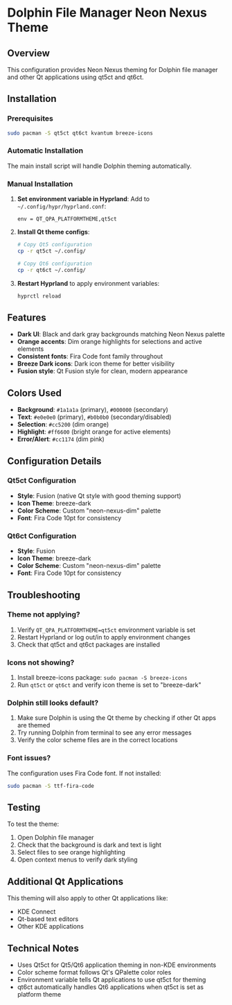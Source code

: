 # Dolphin File Manager Neon Nexus Theme

## Overview

This configuration provides Neon Nexus theming for Dolphin file manager and other Qt applications using qt5ct and qt6ct.

## Installation

### Prerequisites
```bash
sudo pacman -S qt5ct qt6ct kvantum breeze-icons
```

### Automatic Installation
The main install script will handle Dolphin theming automatically.

### Manual Installation

1. **Set environment variable in Hyprland**:
   Add to `~/.config/hypr/hyprland.conf`:
   ```
   env = QT_QPA_PLATFORMTHEME,qt5ct
   ```

2. **Install Qt theme configs**:
   ```bash
   # Copy Qt5 configuration
   cp -r qt5ct ~/.config/
   
   # Copy Qt6 configuration  
   cp -r qt6ct ~/.config/
   ```

3. **Restart Hyprland** to apply environment variables:
   ```bash
   hyprctl reload
   ```

## Features

- **Dark UI**: Black and dark gray backgrounds matching Neon Nexus palette
- **Orange accents**: Dim orange highlights for selections and active elements
- **Consistent fonts**: Fira Code font family throughout
- **Breeze Dark icons**: Dark icon theme for better visibility
- **Fusion style**: Qt Fusion style for clean, modern appearance

## Colors Used

- **Background**: `#1a1a1a` (primary), `#000000` (secondary)
- **Text**: `#e0e0e0` (primary), `#b0b0b0` (secondary/disabled)
- **Selection**: `#cc5200` (dim orange)
- **Highlight**: `#ff6600` (bright orange for active elements)
- **Error/Alert**: `#cc1174` (dim pink)

## Configuration Details

### Qt5ct Configuration
- **Style**: Fusion (native Qt style with good theming support)
- **Icon Theme**: breeze-dark
- **Color Scheme**: Custom "neon-nexus-dim" palette
- **Font**: Fira Code 10pt for consistency

### Qt6ct Configuration
- **Style**: Fusion
- **Icon Theme**: breeze-dark  
- **Color Scheme**: Custom "neon-nexus-dim" palette
- **Font**: Fira Code 10pt for consistency

## Troubleshooting

### Theme not applying?
1. Verify `QT_QPA_PLATFORMTHEME=qt5ct` environment variable is set
2. Restart Hyprland or log out/in to apply environment changes
3. Check that qt5ct and qt6ct packages are installed

### Icons not showing?
1. Install breeze-icons package: `sudo pacman -S breeze-icons`
2. Run `qt5ct` or `qt6ct` and verify icon theme is set to "breeze-dark"

### Dolphin still looks default?
1. Make sure Dolphin is using the Qt theme by checking if other Qt apps are themed
2. Try running Dolphin from terminal to see any error messages
3. Verify the color scheme files are in the correct locations

### Font issues?
The configuration uses Fira Code font. If not installed:
```bash
sudo pacman -S ttf-fira-code
```

## Testing

To test the theme:
1. Open Dolphin file manager
2. Check that the background is dark and text is light
3. Select files to see orange highlighting
4. Open context menus to verify dark styling

## Additional Qt Applications

This theming will also apply to other Qt applications like:
- KDE Connect
- Qt-based text editors
- Other KDE applications

## Technical Notes

- Uses Qt5ct for Qt5/Qt6 application theming in non-KDE environments
- Color scheme format follows Qt's QPalette color roles
- Environment variable tells Qt applications to use qt5ct for theming
- qt6ct automatically handles Qt6 applications when qt5ct is set as platform theme